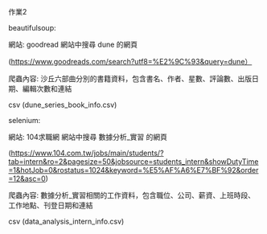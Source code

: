 作業2

beautifulsoup:

網站: goodread 網站中搜尋 dune 的網頁

(https://www.goodreads.com/search?utf8=%E2%9C%93&query=dune）

爬蟲內容: 沙丘六部曲分別的書籍資料，包含書名、作者、星數、評論數、出版日期、編輯次數和連結

csv (dune_series_book_info.csv)


selenium:

網站: 104求職網 網站中搜尋 數據分析_實習 的網頁

(https://www.104.com.tw/jobs/main/students/?tab=intern&ro=2&pagesize=50&jobsource=students_intern&showDutyTime=1&hotJob=0&rostatus=1024&keyword=%E5%AF%A6%E7%BF%92&order=12&asc=0)

爬蟲內容: 數據分析_實習相關的工作資料，包含職位、公司、薪資、上班時段、工作地點、刊登日期和連結

csv (data_analysis_intern_info.csv)
